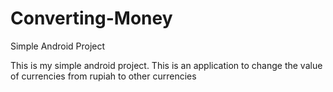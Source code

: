 # Converting-Money
Simple Android Project

This is my simple android project. This is an application to change the value of currencies from rupiah to other currencies
